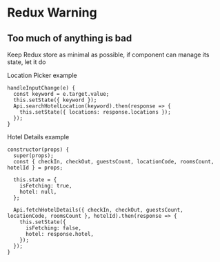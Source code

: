 # Redux Warning

## Too much of anything is bad

Keep Redux store as minimal as possible, if component can manage its state, let it do  
  
Location Picker example

```JS
handleInputChange(e) {
  const keyword = e.target.value;
  this.setState({ keyword });
  Api.searchHotelLocation(keyword).then(response => {
    this.setState({ locations: response.locations });
  });
}
```

Hotel Details example

```JS
constructor(props) {
  super(props);
  const { checkIn, checkOut, guestsCount, locationCode, roomsCount, hotelId } = props;

  this.state = {
    isFetching: true,
    hotel: null,
  };

  Api.fetchHotelDetails({ checkIn, checkOut, guestsCount, locationCode, roomsCount }, hotelId).then(response => {
    this.setState({
      isFetching: false,
      hotel: response.hotel,
    });
  });
}
```